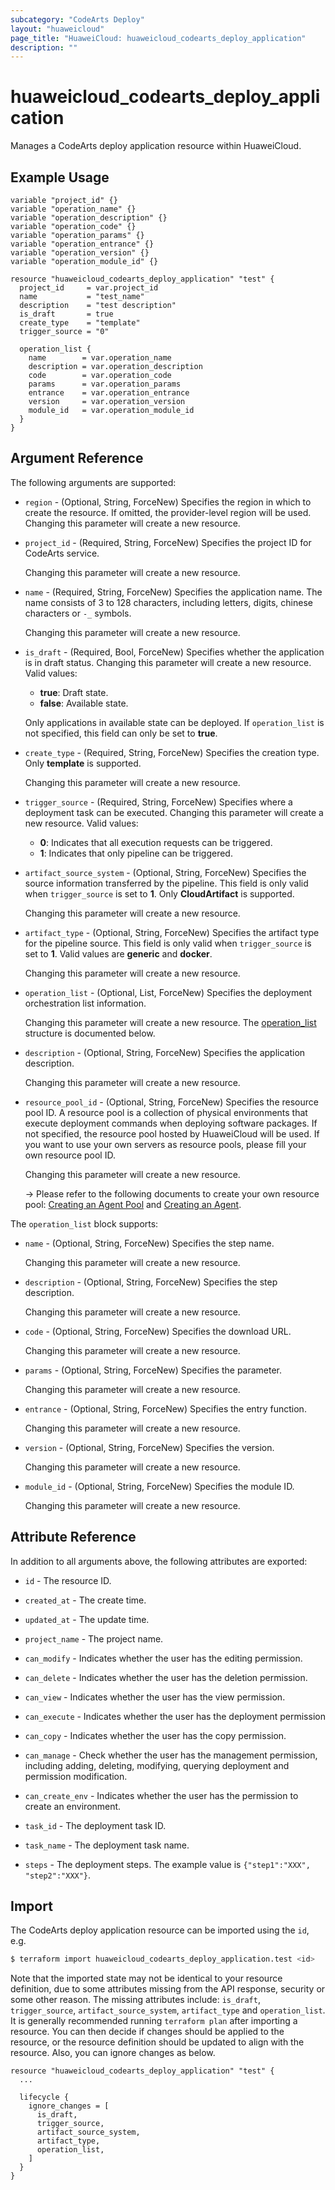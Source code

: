 ```yaml
---
subcategory: "CodeArts Deploy"
layout: "huaweicloud"
page_title: "HuaweiCloud: huaweicloud_codearts_deploy_application"
description: ""
---
```


# huaweicloud_codearts_deploy_application

Manages a CodeArts deploy application resource within HuaweiCloud.

## Example Usage

```hcl
variable "project_id" {}
variable "operation_name" {}
variable "operation_description" {}
variable "operation_code" {}
variable "operation_params" {}
variable "operation_entrance" {}
variable "operation_version" {}
variable "operation_module_id" {}

resource "huaweicloud_codearts_deploy_application" "test" {
  project_id     = var.project_id
  name           = "test_name"
  description    = "test description"
  is_draft       = true
  create_type    = "template"
  trigger_source = "0"

  operation_list {
    name        = var.operation_name
    description = var.operation_description
    code        = var.operation_code
    params      = var.operation_params
    entrance    = var.operation_entrance
    version     = var.operation_version
    module_id   = var.operation_module_id
  }
}
```

## Argument Reference

The following arguments are supported:

* `region` - (Optional, String, ForceNew) Specifies the region in which to create the resource.
  If omitted, the provider-level region will be used. Changing this parameter will create a new resource.

* `project_id` - (Required, String, ForceNew) Specifies the project ID for CodeArts service.

  Changing this parameter will create a new resource.

* `name` - (Required, String, ForceNew) Specifies the application name. The name consists of 3 to 128 characters,
  including letters, digits, chinese characters or `-_` symbols.

  Changing this parameter will create a new resource.

* `is_draft` - (Required, Bool, ForceNew) Specifies whether the application is in draft status.
  Changing this parameter will create a new resource. Valid values:
  + **true**:  Draft state.
  + **false**: Available state.

  Only applications in available state can be deployed.
  If `operation_list` is not specified, this field can only be set to **true**.

* `create_type` - (Required, String, ForceNew) Specifies the creation type. Only **template** is supported.

  Changing this parameter will create a new resource.

* `trigger_source` - (Required, String, ForceNew) Specifies where a deployment task can be executed.
  Changing this parameter will create a new resource. Valid values:
  + **0**: Indicates that all execution requests can be triggered.
  + **1**: Indicates that only pipeline can be triggered.

* `artifact_source_system` - (Optional, String, ForceNew) Specifies the source information transferred by the pipeline.
  This field is only valid when `trigger_source` is set to **1**. Only **CloudArtifact** is supported.
  
  Changing this parameter will create a new resource.

* `artifact_type` - (Optional, String, ForceNew) Specifies the artifact type for the pipeline source.
  This field is only valid when `trigger_source` is set to **1**. Valid values are **generic** and **docker**.

  Changing this parameter will create a new resource.

* `operation_list` - (Optional, List, ForceNew) Specifies the deployment orchestration list information.

  Changing this parameter will create a new resource.
  The [operation_list](#DeployApplication_operation_list) structure is documented below.

* `description` - (Optional, String, ForceNew) Specifies the application description.

  Changing this parameter will create a new resource.

* `resource_pool_id` - (Optional, String, ForceNew) Specifies the resource pool ID. A resource pool is a collection
  of physical environments that execute deployment commands when deploying software packages.
  If not specified, the resource pool hosted by HuaweiCloud will be used.
  If you want to use your own servers as resource pools, please fill your own resource pool ID.

  Changing this parameter will create a new resource.

  -> Please refer to the following documents to create your own resource pool:
  [Creating an Agent Pool](https://support.huaweicloud.com/intl/en-us/usermanual-devcloud/devcloud_01_0016.html) and
  [Creating an Agent](https://support.huaweicloud.com/intl/en-us/usermanual-devcloud/devcloud_01_0017.html).

<a name="DeployApplication_operation_list"></a>
The `operation_list` block supports:

* `name` - (Optional, String, ForceNew) Specifies the step name.

  Changing this parameter will create a new resource.

* `description` - (Optional, String, ForceNew) Specifies the step description.

  Changing this parameter will create a new resource.

* `code` - (Optional, String, ForceNew) Specifies the download URL.

  Changing this parameter will create a new resource.

* `params` - (Optional, String, ForceNew) Specifies the parameter.

  Changing this parameter will create a new resource.

* `entrance` - (Optional, String, ForceNew) Specifies the entry function.

  Changing this parameter will create a new resource.

* `version` - (Optional, String, ForceNew) Specifies the version.

  Changing this parameter will create a new resource.

* `module_id` - (Optional, String, ForceNew) Specifies the module ID.

  Changing this parameter will create a new resource.

## Attribute Reference

In addition to all arguments above, the following attributes are exported:

* `id` - The resource ID.

* `created_at` - The create time.

* `updated_at` - The update time.

* `project_name` - The project name.

* `can_modify` - Indicates whether the user has the editing permission.

* `can_delete` - Indicates whether the user has the deletion permission.

* `can_view` - Indicates whether the user has the view permission.

* `can_execute` - Indicates whether the user has the deployment permission

* `can_copy` - Indicates whether the user has the copy permission.

* `can_manage` - Check whether the user has the management permission, including adding, deleting, modifying,
  querying deployment and permission modification.

* `can_create_env` - Indicates whether the user has the permission to create an environment.

* `task_id` - The deployment task ID.

* `task_name` - The deployment task name.

* `steps` - The deployment steps. The example value is `{"step1":"XXX", "step2":"XXX"}`.

## Import

The CodeArts deploy application resource can be imported using the `id`, e.g.

```bash
$ terraform import huaweicloud_codearts_deploy_application.test <id>
```

Note that the imported state may not be identical to your resource definition, due to some attributes missing from the
API response, security or some other reason. The missing attributes include: `is_draft`, `trigger_source`,
`artifact_source_system`, `artifact_type` and `operation_list`.
It is generally recommended running `terraform plan` after importing a resource.
You can then decide if changes should be applied to the resource, or the resource definition should be updated to align
with the resource. Also, you can ignore changes as below.

```hcl
resource "huaweicloud_codearts_deploy_application" "test" {
  ...
  
  lifecycle {
    ignore_changes = [
      is_draft,
      trigger_source,
      artifact_source_system,
      artifact_type,
      operation_list,
    ]
  }
}
```
